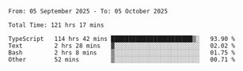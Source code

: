 <!--START_SECTION:waka-->

```abap
From: 05 September 2025 - To: 05 October 2025

Total Time: 121 hrs 17 mins

TypeScript   114 hrs 42 mins ███████████████████████▒░   93.90 %
Text         2 hrs 28 mins   ▓░░░░░░░░░░░░░░░░░░░░░░░░   02.02 %
Bash         2 hrs 8 mins    ▒░░░░░░░░░░░░░░░░░░░░░░░░   01.75 %
Other        52 mins         ▒░░░░░░░░░░░░░░░░░░░░░░░░   00.71 %
```

<!--END_SECTION:waka-->
